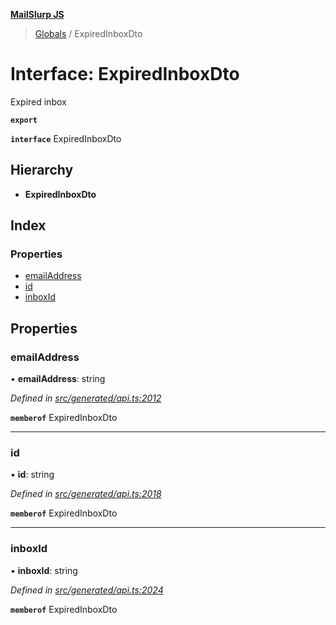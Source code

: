 **[MailSlurp JS](../README.md)**

> [Globals](../README.md) / ExpiredInboxDto

# Interface: ExpiredInboxDto

Expired inbox

**`export`** 

**`interface`** ExpiredInboxDto

## Hierarchy

* **ExpiredInboxDto**

## Index

### Properties

* [emailAddress](expiredinboxdto.md#emailaddress)
* [id](expiredinboxdto.md#id)
* [inboxId](expiredinboxdto.md#inboxid)

## Properties

### emailAddress

•  **emailAddress**: string

*Defined in [src/generated/api.ts:2012](https://github.com/mailslurp/mailslurp-client/blob/67ec74c/src/generated/api.ts#L2012)*

**`memberof`** ExpiredInboxDto

___

### id

•  **id**: string

*Defined in [src/generated/api.ts:2018](https://github.com/mailslurp/mailslurp-client/blob/67ec74c/src/generated/api.ts#L2018)*

**`memberof`** ExpiredInboxDto

___

### inboxId

•  **inboxId**: string

*Defined in [src/generated/api.ts:2024](https://github.com/mailslurp/mailslurp-client/blob/67ec74c/src/generated/api.ts#L2024)*

**`memberof`** ExpiredInboxDto
